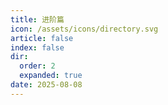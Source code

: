 ```yaml
---
title: 进阶篇
icon: /assets/icons/directory.svg
article: false
index: false
dir:
  order: 2
  expanded: true
date: 2025-08-08
---
```


<Catalog />
